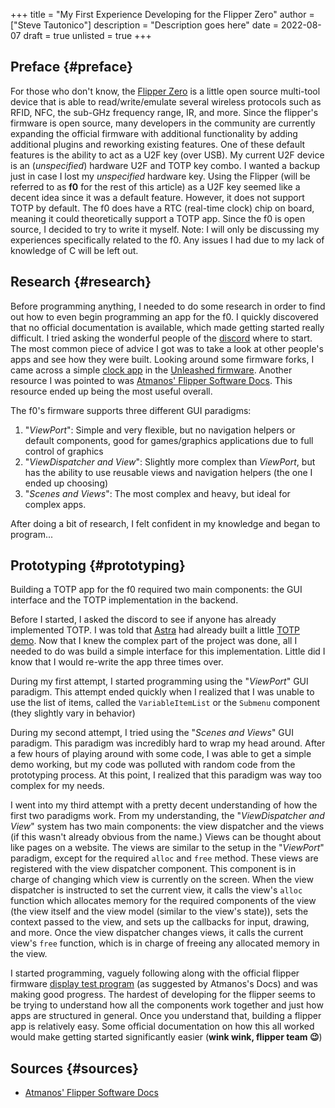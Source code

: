 +++
title = "My First Experience Developing for the Flipper Zero"
author = ["Steve Tautonico"]
description = "Description goes here"
date = 2022-08-07
draft = true
unlisted = true
+++

## Preface {#preface}

For those who don't know, the [Flipper Zero](https://flipperzero.one/) is a little open source multi-tool
device that is able to read/write/emulate several wireless protocols such as RFID, NFC, the sub-GHz frequency
range, IR, and more. Since the flipper's firmware is open source, many developers in the community are currently
expanding the official firmware with additional functionality by adding additional plugins and reworking existing features.
One of these default features is the ability to act as a U2F key (over USB). My current U2F device is an (_unspecified_)
hardware U2F and TOTP key combo. I wanted a backup just in case I lost my _unspecified_ hardware key. Using the Flipper
(will be referred to as **f0** for the rest of this article) as a U2F key seemed like a decent idea since it was a default feature.
However, it does not support TOTP by default. The f0 does have a RTC (real-time clock) chip on board, meaning it could
theoretically support a TOTP app. Since the f0 is open source, I decided to try to write it myself.
Note: I will only be discussing my experiences specifically related to the f0. Any issues I had due to my lack of knowledge of C will be left out.


## Research {#research}

Before programming anything, I needed to do some research in order to find out how to even begin programming an app for the f0.
I quickly discovered that no official documentation is available, which made getting started really difficult. I tried asking
the wonderful people of the [discord](http://flipperzero.one/discord) where to start. The most common piece of advice I got
was to take a look at other people's apps and see how they were built. Looking around some firmware forks, I came across a simple
[clock app](https://gist.github.com/CompaqDisc/4e329c501bd03c1e801849b81f48ea61) in the [Unleashed firmware](https://github.com/Eng1n33r/flipperzero-firmware).
Another resource I was pointed to was [Atmanos' Flipper Software Docs](https://flipper.atmanos.com/docs/overview/intro). This
resource ended up being the most useful overall.

The f0's firmware supports three different GUI paradigms:

1.  "_ViewPort_": Simple and very flexible, but no navigation helpers or default components, good for games/graphics applications due to full control of graphics
2.  "_ViewDispatcher and View_": Slightly more complex than _ViewPort_, but has the ability to use reusable views and navigation helpers (the one I ended up choosing)
3.  "_Scenes and Views_": The most complex and heavy, but ideal for complex apps.

After doing a bit of research, I felt confident in my knowledge and began to program...


## Prototyping {#prototyping}

Building a TOTP app for the f0 required two main components: the GUI interface and the TOTP implementation in the backend.

Before I started, I asked the discord to see if anyone has already implemented TOTP. I was told that [Astra](https://github.com/Astrrra) had already
built a little [TOTP demo](https://github.com/wetox-team/flipperzero-firmware/tree/gen-totp/applications/totp).
Now that I knew the complex part of the project was done, all I needed to do was build a simple interface for this implementation.
Little did I know that I would re-write the app three times over.

During my first attempt, I started programming using the "_ViewPort_" GUI paradigm. This attempt ended quickly when I realized that I was
unable to use the list of items, called the `VariableItemList` or the `Submenu` component (they slightly vary in behavior)

During my second attempt, I tried using the "_Scenes and Views_" GUI paradigm. This paradigm was incredibly hard to wrap my head around.
After a few hours of playing around with some code, I was able to get a simple demo working, but my code was polluted with random
code from the prototyping process. At this point, I realized that this paradigm was way too complex for my needs.

I went into my third attempt with a pretty decent understanding of how the first two paradigms work.
From my understanding, the "_ViewDispatcher and View_" system has two main components: the view dispatcher and the views
(if this wasn't already obvious from the name.) Views can be thought about like pages on a website. The views are similar to
the setup in the "_ViewPort_" paradigm, except for the required `alloc` and `free` method. These views are registered with the
view dispatcher component. This component is in charge of changing which view is currently on the screen. When the view dispatcher
is instructed to set the current view, it calls the view's `alloc` function which allocates memory for the required components of the view
(the view itself and the view model (similar to the view's state)), sets the context passed to the view, and sets up the callbacks for input,
drawing, and more. Once the view dispatcher changes views, it calls the current view's `free` function, which is in charge of freeing any
allocated memory in the view.

I started programming, vaguely following along with the official flipper firmware [display test program](https://github.com/flipperdevices/flipperzero-firmware/tree/dev/applications/debug_tools/display_test)
(as suggested by Atmanos's Docs) and was making good progress. The hardest of developing for the flipper seems to be trying to understand
how all the components work together and just how apps are structured in general. Once you understand that, building a flipper app is relatively easy.
Some official documentation on how this all worked would make getting started significantly easier (**wink wink, flipper team 😉**)


## Sources {#sources}

-   [Atmanos' Flipper Software Docs](https://flipper.atmanos.com/)
